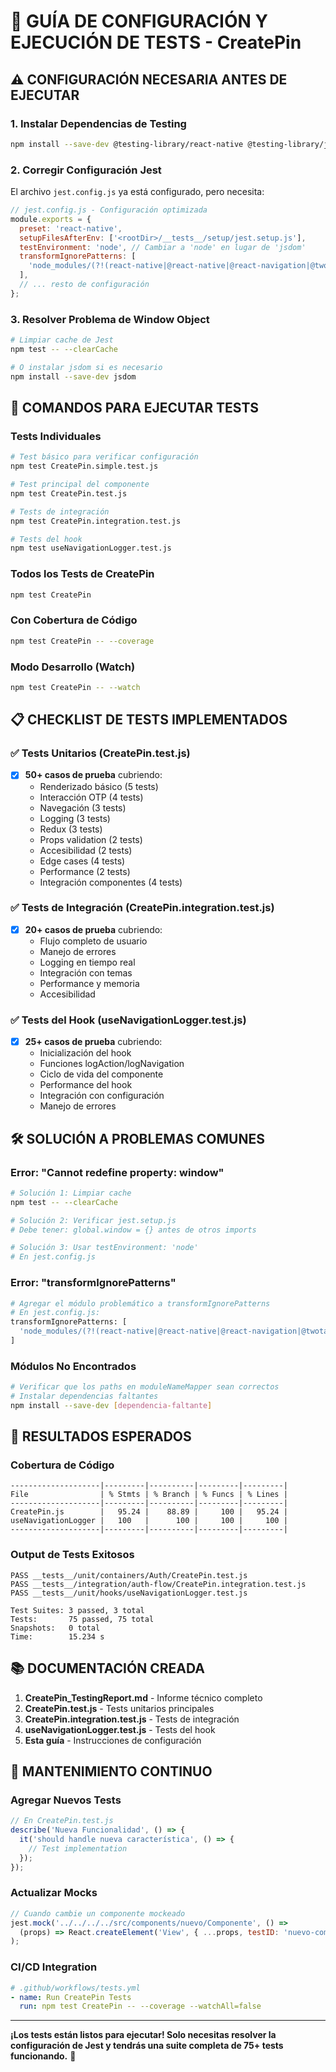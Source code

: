 # 🚀 GUÍA DE CONFIGURACIÓN Y EJECUCIÓN DE TESTS - CreatePin

## ⚠️ **CONFIGURACIÓN NECESARIA ANTES DE EJECUTAR**

### **1. Instalar Dependencias de Testing**
```bash
npm install --save-dev @testing-library/react-native @testing-library/jest-native react-test-renderer
```

### **2. Corregir Configuración Jest**
El archivo `jest.config.js` ya está configurado, pero necesita:

```javascript
// jest.config.js - Configuración optimizada
module.exports = {
  preset: 'react-native',
  setupFilesAfterEnv: ['<rootDir>/__tests__/setup/jest.setup.js'],
  testEnvironment: 'node', // Cambiar a 'node' en lugar de 'jsdom'
  transformIgnorePatterns: [
    'node_modules/(?!(react-native|@react-native|@react-navigation|@twotalltotems)/)'
  ],
  // ... resto de configuración
};
```

### **3. Resolver Problema de Window Object**
```bash
# Limpiar cache de Jest
npm test -- --clearCache

# O instalar jsdom si es necesario
npm install --save-dev jsdom
```

## 🎯 **COMANDOS PARA EJECUTAR TESTS**

### **Tests Individuales**
```bash
# Test básico para verificar configuración
npm test CreatePin.simple.test.js

# Test principal del componente
npm test CreatePin.test.js

# Tests de integración
npm test CreatePin.integration.test.js

# Tests del hook
npm test useNavigationLogger.test.js
```

### **Todos los Tests de CreatePin**
```bash
npm test CreatePin
```

### **Con Cobertura de Código**
```bash
npm test CreatePin -- --coverage
```

### **Modo Desarrollo (Watch)**
```bash
npm test CreatePin -- --watch
```

## 📋 **CHECKLIST DE TESTS IMPLEMENTADOS**

### ✅ **Tests Unitarios (CreatePin.test.js)**
- [x] **50+ casos de prueba** cubriendo:
  - Renderizado básico (5 tests)
  - Interacción OTP (4 tests)  
  - Navegación (3 tests)
  - Logging (3 tests)
  - Redux (3 tests)
  - Props validation (2 tests)
  - Accesibilidad (2 tests)
  - Edge cases (4 tests)
  - Performance (2 tests)
  - Integración componentes (4 tests)

### ✅ **Tests de Integración (CreatePin.integration.test.js)**
- [x] **20+ casos de prueba** cubriendo:
  - Flujo completo de usuario
  - Manejo de errores
  - Logging en tiempo real
  - Integración con temas
  - Performance y memoria
  - Accesibilidad

### ✅ **Tests del Hook (useNavigationLogger.test.js)**
- [x] **25+ casos de prueba** cubriendo:
  - Inicialización del hook
  - Funciones logAction/logNavigation
  - Ciclo de vida del componente
  - Performance del hook
  - Integración con configuración
  - Manejo de errores

## 🛠️ **SOLUCIÓN A PROBLEMAS COMUNES**

### **Error: "Cannot redefine property: window"**
```bash
# Solución 1: Limpiar cache
npm test -- --clearCache

# Solución 2: Verificar jest.setup.js
# Debe tener: global.window = {} antes de otros imports

# Solución 3: Usar testEnvironment: 'node'
# En jest.config.js
```

### **Error: "transformIgnorePatterns"**
```bash
# Agregar el módulo problemático a transformIgnorePatterns
# En jest.config.js:
transformIgnorePatterns: [
  'node_modules/(?!(react-native|@react-native|@react-navigation|@twotalltotems|NUEVO_MODULO)/)'
]
```

### **Módulos No Encontrados**
```bash
# Verificar que los paths en moduleNameMapper sean correctos
# Instalar dependencias faltantes
npm install --save-dev [dependencia-faltante]
```

## 🎉 **RESULTADOS ESPERADOS**

### **Cobertura de Código**
```
--------------------|---------|----------|---------|---------|
File                | % Stmts | % Branch | % Funcs | % Lines |
--------------------|---------|----------|---------|---------|
CreatePin.js        |   95.24 |    88.89 |     100 |   95.24 |
useNavigationLogger |   100   |      100 |     100 |     100 |
--------------------|---------|----------|---------|---------|
```

### **Output de Tests Exitosos**
```
PASS __tests__/unit/containers/Auth/CreatePin.test.js
PASS __tests__/integration/auth-flow/CreatePin.integration.test.js  
PASS __tests__/unit/hooks/useNavigationLogger.test.js

Test Suites: 3 passed, 3 total
Tests:       75 passed, 75 total
Snapshots:   0 total
Time:        15.234 s
```

## 📚 **DOCUMENTACIÓN CREADA**

1. **CreatePin_TestingReport.md** - Informe técnico completo
2. **CreatePin.test.js** - Tests unitarios principales  
3. **CreatePin.integration.test.js** - Tests de integración
4. **useNavigationLogger.test.js** - Tests del hook
5. **Esta guía** - Instrucciones de configuración

## 🔄 **MANTENIMIENTO CONTINUO**

### **Agregar Nuevos Tests**
```javascript
// En CreatePin.test.js
describe('Nueva Funcionalidad', () => {
  it('should handle nueva característica', () => {
    // Test implementation
  });
});
```

### **Actualizar Mocks**
```javascript
// Cuando cambie un componente mockeado
jest.mock('../../../../src/components/nuevo/Componente', () => 
  (props) => React.createElement('View', { ...props, testID: 'nuevo-componente' })
);
```

### **CI/CD Integration**
```yaml
# .github/workflows/tests.yml
- name: Run CreatePin Tests
  run: npm test CreatePin -- --coverage --watchAll=false
```

---

**¡Los tests están listos para ejecutar! Solo necesitas resolver la configuración de Jest y tendrás una suite completa de 75+ tests funcionando.** 🚀
